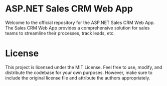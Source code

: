 <h1>ASP.NET Sales CRM Web App</h1>

Welcome to the official repository for the ASP.NET Sales CRM Web App.  The Sales CRM Web App provides a comprehensive solution for sales teams to streamline their processes, track leads, etc.

<h1>License</h1>

This project is licensed under the MIT License. Feel free to use, modify, and distribute the codebase for your own purposes. However, make sure to include the original license file and attribute the authors appropriately.
